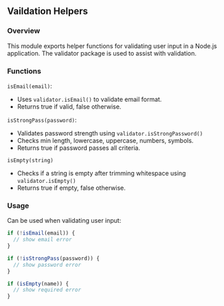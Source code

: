 ## Vaildation Helpers

### Overview

This module exports helper functions for validating user input in a Node.js application. The validator package is used to assist with validation.

### Functions

`isEmail(email)`:

- Uses `validator.isEmail()` to validate email format.
- Returns true if valid, false otherwise.

`isStrongPass(password)`:

- Validates password strength using `validator.isStrongPassword()`
- Checks min length, lowercase, uppercase, numbers, symbols.
- Returns true if password passes all criteria.

`isEmpty(string)`

- Checks if a string is empty after trimming whitespace using `validator.isEmpty()`
- Returns true if empty, false otherwise.

### Usage

Can be used when validating user input:

```js
if (!isEmail(email)) {
  // show email error
}

if (!isStrongPass(password)) {
  // show password error
}

if (isEmpty(name)) {
  // show required error
}
```
